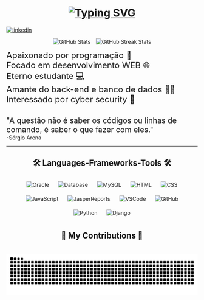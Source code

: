 <div>
   <h1 align="center">
      <a href="https://git.io/typing-svg"><img src="https://readme-typing-svg.demolab.com?font=Fira+Code&size=30&pause=1000&color=17F704&center=true&vCenter=true&width=435&lines=Hello%2C+Word.%F0%9F%91%8B;I'm+Thiago%F0%9F%A7%91%F0%9F%8F%BB;I'm+a+developer%F0%9F%A7%91%F0%9F%8F%BB%E2%80%8D%F0%9F%92%BB" alt="Typing SVG" /></a>
   </h1>
</div>

[![linkedin](https://img.shields.io/badge/LinkedIn-0077B5?style=for-the-badge&logo=linkedin&logoColor=white)](https://www.linkedin.com/in/thiago-r-931480141/)

<div align="center">
  <img src="https://github-readme-stats.vercel.app/api?username=trbarros&show_icons=true&theme=dark&count_private=true&title_color=00FF00&text_color=00FF00&icon_color=00FF00&bg_color=0d1117" alt="GitHub Stats" style="width: 48%; height: 190px; margin-right: 2%;" />
  <img src="https://github-readme-streak-stats.herokuapp.com/?user=trbarros&theme=dark&ring=00FF00&fire=00FF00&currStreakLabel=00FF00&background=0d1117&sideLabels=00FF00&dates=00FF00" alt="GitHub Streak Stats" style="width: 48%; height: 190px;" />
</div>

   <span style="font-size: 22px;"> Apaixonado por programação 💖</span></br>
   <span style="font-size: 22px;"> Focado em desenvolvimento WEB 🌐</span></br>
   <span style="font-size: 22px;"> Eterno estudante 💻</span></br>
   <span style="font-size: 22px;"> Amante do back-end e banco de dados 👨‍💻 </span></br>
   <span style="font-size: 22px;"> Interessado por cyber security 🔐</span>

</br>
<span style="font-size: 20px">"A questão não é saber os códigos ou linhas de comando, é saber o que fazer com eles."</span></br>
<span>-Sérgio Arena</span>
</br>
<hr>

<div align="center">
  <h2>🛠️ Languages-Frameworks-Tools 🛠️</h2>
  
  <img src="https://img.icons8.com/color/48/000000/oracle-logo.png" alt="Oracle" style="margin: 10px;" />
  <img src="https://img.icons8.com/color/48/000000/database.png" alt="Database" style="margin: 10px;" />
  <img src="https://img.icons8.com/color/48/000000/mysql-logo.png" alt="MySQL" style="margin: 10px;" />
  <img src="https://img.icons8.com/color/48/000000/html-5.png" alt="HTML" style="margin: 10px;" />
  <img src="https://img.icons8.com/color/48/000000/css3.png" alt="CSS" style="margin: 10px;" />
  <img src="https://img.icons8.com/color/48/000000/javascript.png" alt="JavaScript" style="margin: 10px;" />
  <img src="https://www.4x-treme.com/wp-content/uploads/2022/01/download-removebg-preview.png" alt="JasperReports" style="margin: 10px; width: 48px;" />
  <img src="https://img.icons8.com/color/48/000000/visual-studio-code-2019.png" alt="VSCode" style="margin: 10px;" />
  <img src="https://img.icons8.com/color/48/000000/github.png" alt="GitHub" style="margin: 10px;" />
  <img src="https://img.icons8.com/color/48/000000/python.png" alt="Python" style="margin: 10px;" />
  <img src="https://img.icons8.com/color/48/000000/django.png" alt="Django" style="margin: 10px;" />
  
</div>

<div align="center">
  <h2>🐍 My Contributions 🐍</h2>
  <br>
  <img alt="snake eating my contributions" src="https://raw.githubusercontent.com/trbarros/trbarros/output/github-contribution-grid-snake.svg" />
  <br/><br/><br/>
</div>
